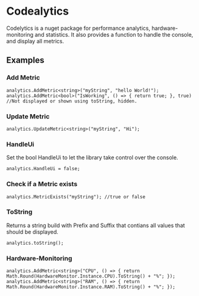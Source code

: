 # Codealytics
Codelytics is a nuget package for performance analytics, hardware-monitoring and statistics.
It also provides a function to handle the console, and display all metrics.

## Examples
### Add Metric

    analytics.AddMetric<string>("myString", "hello World!");
    analytics.AddMetric<bool>("IsWorking", () => { return true; }, true) //Not displayed or shown using toString, hidden.
    
### Update Metric

    analytics.UpdateMetric<string>("myString", "Hi");
### HandleUi
Set the bool HandleUi to let the library take control over the console.

    analytics.HandleUi = false;

### Check if a Metric exists

    analytics.MetricExists("myString"); //true or false
### ToString
Returns a string build with Prefix and Suffix that contians all values that should be displayed.

    analytics.toString();

### Hardware-Monitoring
    analytics.AddMetric<string>("CPU", () => { return Math.Round(HardwareMonitor.Instance.CPU).ToString() + "%"; });
    analytics.AddMetric<string>("RAM", () => { return Math.Round(HardwareMonitor.Instance.RAM).ToString() + "%"; });
